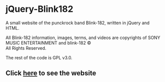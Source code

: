 # jQuery-Blink182
A  small website of the punckrock band Blink-182, written in jQuery and HTML.


All Blink-182 information, images, terms, and videos are copyrights of SONY MUSIC ENTERTAINMENT and blink-182 &copy;<br>
All Rights Reserved.<br>

The rest of the code is GPL v3.0.

## Click [here](https://Guy-Kaplan.github.io/jQuery-Blink182/) to see the website
